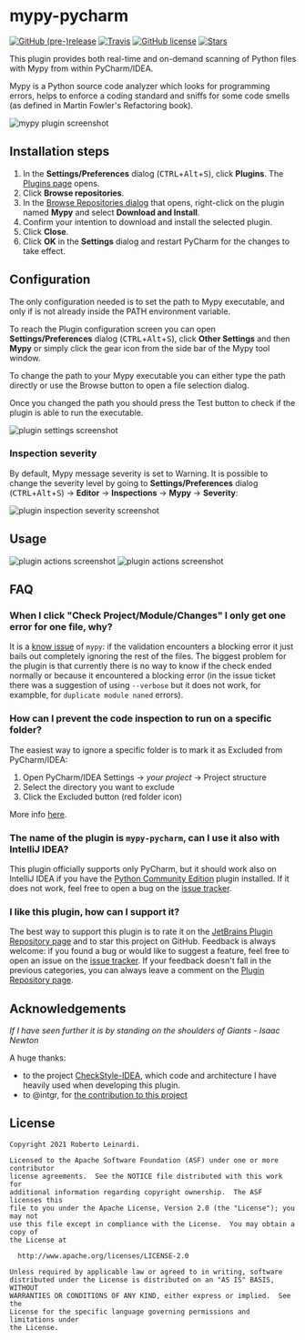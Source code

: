 # mypy-pycharm
[![GitHub (pre-)release](https://img.shields.io/github/release/leinardi/mypy-pycharm/all.svg?style=plastic)](https://github.com/leinardi/mypy-pycharm/releases)
[![Travis](https://img.shields.io/travis/leinardi/mypy-pycharm/master.svg?style=plastic)](https://travis-ci.org/leinardi/mypy-pycharm)
[![GitHub license](https://img.shields.io/github/license/leinardi/mypy-pycharm.svg?style=plastic)](https://github.com/leinardi/mypy-pycharm/blob/master/LICENSE) 
[![Stars](https://img.shields.io/github/stars/leinardi/mypy-pycharm.svg?style=social&label=Stars)](https://github.com/leinardi/mypy-pycharm/stargazers) 

This plugin provides both real-time and on-demand scanning of Python files with Mypy from within PyCharm/IDEA.

Mypy is a Python source code analyzer which looks for programming errors,
helps to enforce a coding standard and sniffs for some code smells 
(as defined in Martin Fowler's Refactoring book).

![mypy plugin screenshot](https://github.com/leinardi/mypy-pycharm/blob/master/art/mypy-pycharm.png)

## Installation steps
1. In the **Settings/Preferences** dialog (<kbd>CTRL</kbd>+<kbd>Alt</kbd>+<kbd>S</kbd>), click **Plugins**. The [Plugins page](https://www.jetbrains.com/help/pycharm/plugins-settings.html) opens.
2. Click **Browse repositories**.
3. In the [Browse Repositories dialog](https://www.jetbrains.com/help/pycharm/browse-repositories-dialog.html) that opens, right-click on the plugin named **Mypy** and select **Download and Install**.
4. Confirm your intention to download and install the selected plugin.
5. Click **Close**.
6. Click **OK** in the **Settings** dialog and restart PyCharm for the changes to take effect.

## Configuration

The only configuration needed is to set the path to Mypy executable, and only if is not already
inside the PATH environment variable.

To reach the Plugin configuration screen you can open **Settings/Preferences** dialog (<kbd>CTRL</kbd>+<kbd>Alt</kbd>+<kbd>S</kbd>), click **Other Settings**  and then **Mypy** or simply click the gear icon from the side bar of the Mypy tool window.

To change the path to your Mypy executable you can either type the path directly or use 
the Browse button to open a file selection dialog.

Once you changed the path you should press the Test button to check if the plugin is able to run
the executable.

![plugin settings screenshot](https://github.com/leinardi/mypy-pycharm/blob/master/art/mypy-settings.png)

### Inspection severity

By default, Mypy message severity is set to Warning. It is possible to change the severity level
by going to **Settings/Preferences** dialog (<kbd>CTRL</kbd>+<kbd>Alt</kbd>+<kbd>S</kbd>) -> **Editor** -> **Inspections** -> **Mypy** -> **Severity**:

![plugin inspection severity screenshot](https://github.com/leinardi/mypy-pycharm/blob/master/art/mypy-inspection-severity.png)

## Usage

![plugin actions screenshot](https://github.com/leinardi/mypy-pycharm/blob/master/art/actions1.png)
![plugin actions screenshot](https://github.com/leinardi/mypy-pycharm/blob/master/art/actions2.png)

## FAQ
### When I click "Check Project/Module/Changes" I only get one error for one file, why?
It is a [know issue](https://github.com/python/mypy/issues/3850) of `mypy`: if the validation encounters a blocking error it just bails out completely ignoring the rest of the files. The biggest problem for the plugin is that currently there is no way to know if the check ended normally or because it encountered a blocking error (in the issue ticket there was a suggestion of using `--verbose` but it does not work, for exampble, for `duplicate module naned` errors).

### How can I prevent the code inspection to run on a specific folder?

The easiest way to ignore a specific folder is to mark it as Excluded from PyCharm/IDEA:

1. Open PyCharm/IDEA Settings -> *your project* -> Project structure
2. Select the directory you want to exclude
3. Click the Excluded button (red folder icon)

More info [here](https://www.jetbrains.com/help/pycharm/configuring-folders-within-a-content-root.html#mark). 

### The name of the plugin is `mypy-pycharm`, can I use it also with IntelliJ IDEA?

This plugin officially supports only PyCharm, but it should work also on IntelliJ IDEA
if you have the [Python Community Edition](https://plugins.jetbrains.com/plugin/7322-python-community-edition)
plugin installed. If it does not work, feel free to open a bug on the [issue tracker](https://github.com/leinardi/mypy-pycharm/issues).

### I like this plugin, how can I support it?

The best way to support this plugin is to rate it on the [JetBrains Plugin Repository page](https://plugins.jetbrains.com/plugin/11086-mypy) and to star this project on GitHub.
Feedback is always welcome: if you found a bug or would like to suggest a feature,
feel free to open an issue on the [issue tracker](https://github.com/leinardi/mypy-pycharm/issues). If your feedback doesn't fall in the previous categories,
you can always leave a comment on the [Plugin Repository page](https://plugins.jetbrains.com/plugin/11086-mypy).

## Acknowledgements
_If I have seen further it is by standing on the shoulders of Giants - Isaac Newton_

A huge thanks:
- to the project [CheckStyle-IDEA](https://github.com/jshiell/checkstyle-idea), 
which code and architecture I have heavily used when developing this plugin.
- to @intgr, for [the contribution to this project](https://github.com/leinardi/mypy-pycharm/pulls?q=is%3Apr+author%3Aintgr)
  
## License

```
Copyright 2021 Roberto Leinardi.

Licensed to the Apache Software Foundation (ASF) under one or more contributor
license agreements.  See the NOTICE file distributed with this work for
additional information regarding copyright ownership.  The ASF licenses this
file to you under the Apache License, Version 2.0 (the "License"); you may not
use this file except in compliance with the License.  You may obtain a copy of
the License at

  http://www.apache.org/licenses/LICENSE-2.0

Unless required by applicable law or agreed to in writing, software
distributed under the License is distributed on an "AS IS" BASIS, WITHOUT
WARRANTIES OR CONDITIONS OF ANY KIND, either express or implied.  See the
License for the specific language governing permissions and limitations under
the License.
```
